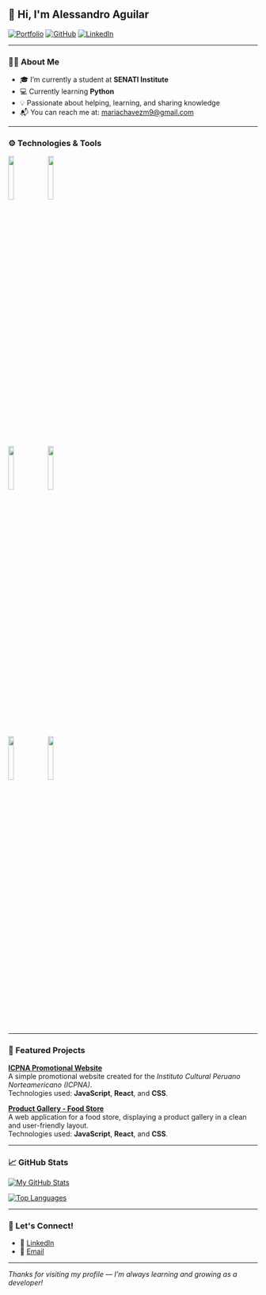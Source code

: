 ## 👋 Hi, I'm Alessandro Aguilar

[![Portfolio](https://img.shields.io/badge/-Portfolio-red?style=flat&logo=appveyor&logoColor=white)](https://tulink.com) <!-- Replace with your actual link -->
[![GitHub](https://img.shields.io/badge/-GitHub-000?style=flat&logo=Github&logoColor=white)](https://github.com/Alessandrou27)
[![LinkedIn](https://img.shields.io/badge/-LinkedIn-blue?style=flat&logo=Linkedin&logoColor=white)](https://www.linkedin.com/in/piero-alessandro-aguilar-chavez-548616386/)

---

### 🙋‍♂️ About Me

- 🎓 I’m currently a student at **SENATI Institute**  
- 💻 Currently learning **Python**
- 💡 Passionate about helping, learning, and sharing knowledge
- 📬 You can reach me at: [mariachavezm9@gmail.com](mailto:mariachavezm9@gmail.com)

---

### ⚙️ Technologies & Tools

<p>
  <code><img width="15%" src="https://www.vectorlogo.zone/logos/javascript/javascript-ar21.svg"></code>
  <code><img width="15%" src="https://www.vectorlogo.zone/logos/python/python-ar21.svg"></code>
  <br />
  <code><img width="15%" src="https://www.vectorlogo.zone/logos/reactjs/reactjs-ar21.svg"></code>
  <code><img width="15%" src="https://www.vectorlogo.zone/logos/git-scm/git-scm-ar21.svg"></code>
  <br />
  <code><img width="15%" src="https://www.vectorlogo.zone/logos/nodejs/nodejs-ar21.svg"></code>
  <code><img width="15%" src="https://www.vectorlogo.zone/logos/djangoproject/djangoproject-ar21.svg"></code>
</p>

---

### 🚀 Featured Projects

**[ICPNA Promotional Website](https://github.com/Alessandrou27/web-publicitaria)**  
A simple promotional website created for the *Instituto Cultural Peruano Norteamericano (ICPNA)*.  
Technologies used: **JavaScript**, **React**, and **CSS**.

**[Product Gallery - Food Store](https://github.com/Alessandrou27/GaleriaProductos)**  
A web application for a food store, displaying a product gallery in a clean and user-friendly layout.  
Technologies used: **JavaScript**, **React**, and **CSS**.

---

### 📈 GitHub Stats

[![My GitHub Stats](https://github-readme-stats.vercel.app/api?username=Alessandrou27&show_icons=true&hide_title=true)](https://github.com/Alessandrou27)

[![Top Languages](https://github-readme-stats.vercel.app/api/top-langs/?username=Alessandrou27&layout=compact)](https://github.com/Alessandrou27)

---

### 🤝 Let's Connect!

- 🔗 [LinkedIn](https://www.linkedin.com/in/piero-alessandro-aguilar-chavez-548616386/)
- 📧 [Email](mailto:mariachavezm9@gmail.com)

---

*Thanks for visiting my profile — I’m always learning and growing as a developer!*
